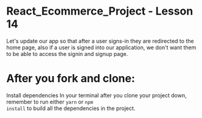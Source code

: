 # React_Ecommerce_Project - Lesson 14

Let's update our app so that after a user signs-in they are redirected to the home page, also if a user is signed into our application, we don't want them to be able to access the signin and signup page.

# After you fork and clone:
Install dependencies
In your terminal after you clone your project down, remember to run either <code>yarn</code> or <code>npm install</code> to build all the dependencies in the project.
